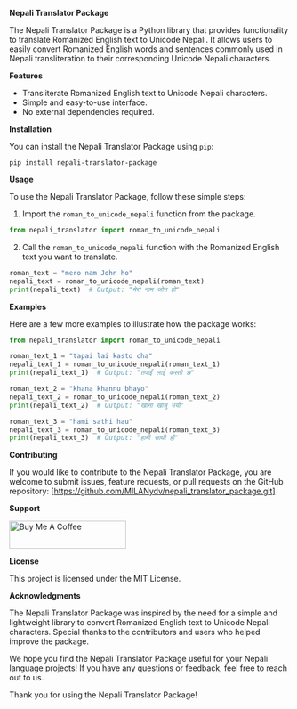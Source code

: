 **Nepali Translator Package**

The Nepali Translator Package is a Python library that provides functionality to translate Romanized English text to Unicode Nepali. It allows users to easily convert Romanized English words and sentences commonly used in Nepali transliteration to their corresponding Unicode Nepali characters.

**Features**

- Transliterate Romanized English text to Unicode Nepali characters.
- Simple and easy-to-use interface.
- No external dependencies required.

**Installation**

You can install the Nepali Translator Package using `pip`:

```
pip install nepali-translator-package
```

**Usage**

To use the Nepali Translator Package, follow these simple steps:

1. Import the `roman_to_unicode_nepali` function from the package.

```python
from nepali_translator import roman_to_unicode_nepali
```

2. Call the `roman_to_unicode_nepali` function with the Romanized English text you want to translate.

```python
roman_text = "mero nam John ho"
nepali_text = roman_to_unicode_nepali(roman_text)
print(nepali_text)  # Output: "मेरो नाम जोन हो"
```

**Examples**

Here are a few more examples to illustrate how the package works:

```python
from nepali_translator import roman_to_unicode_nepali

roman_text_1 = "tapai lai kasto cha"
nepali_text_1 = roman_to_unicode_nepali(roman_text_1)
print(nepali_text_1)  # Output: "तपाईं लाई कस्तो छ"

roman_text_2 = "khana khannu bhayo"
nepali_text_2 = roman_to_unicode_nepali(roman_text_2)
print(nepali_text_2)  # Output: "खाना खान्नु भयो"

roman_text_3 = "hami sathi hau"
nepali_text_3 = roman_to_unicode_nepali(roman_text_3)
print(nepali_text_3)  # Output: "हामी साथी हौ"
```

**Contributing**

If you would like to contribute to the Nepali Translator Package, you are welcome to submit issues, feature requests, or pull requests on the GitHub repository: [https://github.com/MILANydv/nepali_translator_package.git] 

**Support**

<a href="https://www.buymeacoffee.com/ymilanproj" target="_blank"><img src="https://cdn.buymeacoffee.com/buttons/v2/default-yellow.png" alt="Buy Me A Coffee" height="50px" width="210px"></a>


**License**

This project is licensed under the MIT License.

**Acknowledgments**

The Nepali Translator Package was inspired by the need for a simple and lightweight library to convert Romanized English text to Unicode Nepali characters. Special thanks to the contributors and users who helped improve the package.

We hope you find the Nepali Translator Package useful for your Nepali language projects! If you have any questions or feedback, feel free to reach out to us.

Thank you for using the Nepali Translator Package!